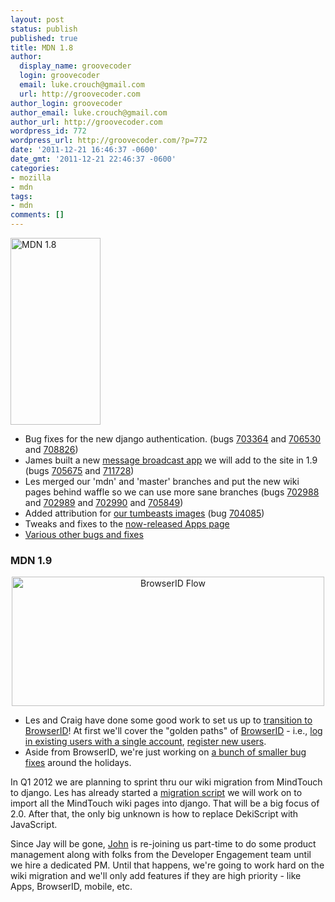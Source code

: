 ```yaml
---
layout: post
status: publish
published: true
title: MDN 1.8
author:
  display_name: groovecoder
  login: groovecoder
  email: luke.crouch@gmail.com
  url: http://groovecoder.com
author_login: groovecoder
author_email: luke.crouch@gmail.com
author_url: http://groovecoder.com
wordpress_id: 772
wordpress_url: http://groovecoder.com/?p=772
date: '2011-12-21 16:46:37 -0600'
date_gmt: '2011-12-21 22:46:37 -0600'
categories:
- mozilla
- mdn
tags:
- mdn
comments: []
---
```

<p><img class="alignright" title="MDN 1.8" src="http://dl.dropbox.com/u/21969365/mdn_18_chamber.png" alt="MDN 1.8" width="144" height="299" /></p>
<ul>
<li>Bug fixes for the new django authentication. (bugs <a href="https://bugzilla.mozilla.org/show_bug.cgi?id=703364">703364</a> and <a href="https://bugzilla.mozilla.org/show_bug.cgi?id=706530">706530</a> and <a href="https://bugzilla.mozilla.org/show_bug.cgi?id=708826">708826</a>)</li>
<li>James built a new <a href="https://github.com/ubernostrum/django-soapbox">message broadcast app</a> we will add to the site in 1.9 (bugs <a href="https://bugzilla.mozilla.org/show_bug.cgi?id=705675">705675</a> and <a href="https://bugzilla.mozilla.org/show_bug.cgi?id=711728">711728</a>)</li>
<li>Les merged our 'mdn' and 'master' branches and put the new wiki pages behind waffle so we can use more sane branches (bugs <a href="https://bugzilla.mozilla.org/show_bug.cgi?id=702988">702988</a> and <a href="https://bugzilla.mozilla.org/show_bug.cgi?id=702989">702989</a> and <a href="https://bugzilla.mozilla.org/show_bug.cgi?id=702990">702990</a> and <a href="https://bugzilla.mozilla.org/show_bug.cgi?id=705849">705849</a>)</li>
<li>Added attribution for <a href="https://developer.mozilla.org/demos/theoatmeal">our tumbeasts images</a> (bug <a href="https://bugzilla.mozilla.org/show_bug.cgi?id=704085">704085</a>)</li>
<li>Tweaks and fixes to the <a href="https://developer.mozilla.org/apps">now-released Apps page</a></li>
<li><a href="http://mzl.la/mdn_18">Various other bugs and fixes</a></li>
</ul>
<h3 style="clear: both;">MDN 1.9</h3>
<p style="text-align: center;"><a href="https://wiki.mozilla.org/Identity/BrowserID/TransitioningSites#BrowserID_flow_with_legacy_migration"><img class="aligncenter" title="BrowserID Flow" src="https://dl.dropbox.com/u/21969365/browserid_flow.png" alt="BrowserID Flow" width="500" height="207" /></a></p>
<ul>
<li>Les and Craig have done some good work to set us up to <a href="https://wiki.mozilla.org/Identity/BrowserID/TransitioningSites#BrowserID_flow_with_legacy_migration">transition to BrowserID</a>! At first we'll cover the "golden paths" of <a href="https://browserid.org/">BrowserID</a> - i.e., <a href="https://bugzilla.mozilla.org/show_bug.cgi?id=706526">log in existing users with a single account</a>, <a href="https://bugzilla.mozilla.org/show_bug.cgi?id=706519">register new users</a>.</li>
<li>Aside from BrowserID, we're just working on <a href="http://mzl.la/mdn_19">a bunch of smaller bug fixes</a> around the holidays.</li>
</ul>
<p>In Q1 2012 we are planning to sprint thru our wiki migration from MindTouch to django. Les has already started a <a href="https://github.com/lmorchard/kuma/blob/deki-migration/apps/dekicompat/management/commands/migrate_to_kuma_wiki.py">migration script</a> we will work on to import all the MindTouch wiki pages into django. That will be a big focus of 2.0. After that, the only big unknown is how to replace DekiScript with JavaScript.</p>
<p>Since Jay will be gone, <a href="https://twitter.com/#!/openjck">John</a> is re-joining us part-time to do some product management along with folks from the Developer Engagement team until we hire a dedicated PM. Until that happens, we're going to work hard on the wiki migration and we'll only add features if they are high priority - like Apps, BrowserID, mobile, etc.</p>
